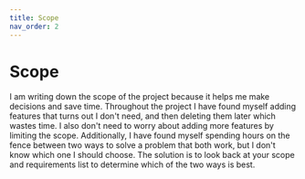 ```yaml
---
title: Scope
nav_order: 2
---
```


# Scope

I am writing down the scope of the project because it helps me make decisions and save time. 
Throughout the project I have found myself adding features that turns out I don't need, and then deleting them later which wastes time. 
I also don't need to worry about adding more features by limiting the scope.
Additionally, I have found myself spending hours on the fence between two ways to solve a problem that both work, but I don't know which one I should choose. 
The solution is to look back at your scope and requirements list to determine which of the two ways is best.
